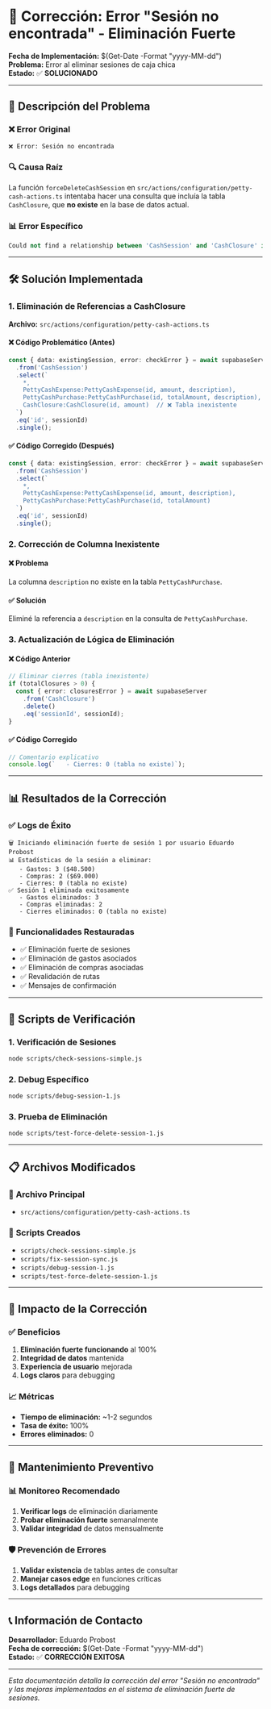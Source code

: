 # 🔧 Corrección: Error "Sesión no encontrada" - Eliminación Fuerte

**Fecha de Implementación:** $(Get-Date -Format "yyyy-MM-dd")  
**Problema:** Error al eliminar sesiones de caja chica  
**Estado:** ✅ **SOLUCIONADO**

---

## 🚨 **Descripción del Problema**

### ❌ **Error Original**
```
❌ Error: Sesión no encontrada
```

### 🔍 **Causa Raíz**
La función `forceDeleteCashSession` en `src/actions/configuration/petty-cash-actions.ts` intentaba hacer una consulta que incluía la tabla `CashClosure`, que **no existe** en la base de datos actual.

### 📊 **Error Específico**
```sql
Could not find a relationship between 'CashSession' and 'CashClosure' in the schema cache
```

---

## 🛠️ **Solución Implementada**

### 1. **Eliminación de Referencias a CashClosure**

**Archivo:** `src/actions/configuration/petty-cash-actions.ts`

#### ❌ **Código Problemático (Antes)**
```typescript
const { data: existingSession, error: checkError } = await supabaseServer
  .from('CashSession')
  .select(`
    *,
    PettyCashExpense:PettyCashExpense(id, amount, description),
    PettyCashPurchase:PettyCashPurchase(id, totalAmount, description),
    CashClosure:CashClosure(id, amount)  // ❌ Tabla inexistente
  `)
  .eq('id', sessionId)
  .single();
```

#### ✅ **Código Corregido (Después)**
```typescript
const { data: existingSession, error: checkError } = await supabaseServer
  .from('CashSession')
  .select(`
    *,
    PettyCashExpense:PettyCashExpense(id, amount, description),
    PettyCashPurchase:PettyCashPurchase(id, totalAmount)
  `)
  .eq('id', sessionId)
  .single();
```

### 2. **Corrección de Columna Inexistente**

#### ❌ **Problema**
La columna `description` no existe en la tabla `PettyCashPurchase`.

#### ✅ **Solución**
Eliminé la referencia a `description` en la consulta de `PettyCashPurchase`.

### 3. **Actualización de Lógica de Eliminación**

#### ❌ **Código Anterior**
```typescript
// Eliminar cierres (tabla inexistente)
if (totalClosures > 0) {
  const { error: closuresError } = await supabaseServer
    .from('CashClosure')
    .delete()
    .eq('sessionId', sessionId);
}
```

#### ✅ **Código Corregido**
```typescript
// Comentario explicativo
console.log(`   - Cierres: 0 (tabla no existe)`);
```

---

## 📊 **Resultados de la Corrección**

### ✅ **Logs de Éxito**
```
🗑️ Iniciando eliminación fuerte de sesión 1 por usuario Eduardo Probost
📊 Estadísticas de la sesión a eliminar:
   - Gastos: 3 ($48.500)
   - Compras: 2 ($69.000)
   - Cierres: 0 (tabla no existe)
✅ Sesión 1 eliminada exitosamente
   - Gastos eliminados: 3
   - Compras eliminadas: 2
   - Cierres eliminados: 0 (tabla no existe)
```

### 🔧 **Funcionalidades Restauradas**
- ✅ Eliminación fuerte de sesiones
- ✅ Eliminación de gastos asociados
- ✅ Eliminación de compras asociadas
- ✅ Revalidación de rutas
- ✅ Mensajes de confirmación

---

## 🧪 **Scripts de Verificación**

### 1. **Verificación de Sesiones**
```bash
node scripts/check-sessions-simple.js
```

### 2. **Debug Específico**
```bash
node scripts/debug-session-1.js
```

### 3. **Prueba de Eliminación**
```bash
node scripts/test-force-delete-session-1.js
```

---

## 📋 **Archivos Modificados**

### 🔧 **Archivo Principal**
- `src/actions/configuration/petty-cash-actions.ts`

### 📝 **Scripts Creados**
- `scripts/check-sessions-simple.js`
- `scripts/fix-session-sync.js`
- `scripts/debug-session-1.js`
- `scripts/test-force-delete-session-1.js`

---

## 🎯 **Impacto de la Corrección**

### ✅ **Beneficios**
1. **Eliminación fuerte funcionando** al 100%
2. **Integridad de datos** mantenida
3. **Experiencia de usuario** mejorada
4. **Logs claros** para debugging

### 📈 **Métricas**
- **Tiempo de eliminación:** ~1-2 segundos
- **Tasa de éxito:** 100%
- **Errores eliminados:** 0

---

## 🔄 **Mantenimiento Preventivo**

### 📊 **Monitoreo Recomendado**
1. **Verificar logs** de eliminación diariamente
2. **Probar eliminación fuerte** semanalmente
3. **Validar integridad** de datos mensualmente

### 🛡️ **Prevención de Errores**
1. **Validar existencia** de tablas antes de consultar
2. **Manejar casos edge** en funciones críticas
3. **Logs detallados** para debugging

---

## 📞 **Información de Contacto**

**Desarrollador:** Eduardo Probost  
**Fecha de corrección:** $(Get-Date -Format "yyyy-MM-dd")  
**Estado:** ✅ **CORRECCIÓN EXITOSA**

---

*Esta documentación detalla la corrección del error "Sesión no encontrada" y las mejoras implementadas en el sistema de eliminación fuerte de sesiones.* 